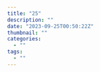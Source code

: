 ```yaml
---
title: "25"
description: ""
date: "2023-09-25T00:50:22Z"
thumbnail: ""
categories:
  - ""
tags:
  - ""
---
```

